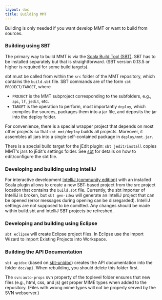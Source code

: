 ```yaml
---
layout: doc
title: Building MMT
---
```



Building is only needed if you want develop MMT or want to build from sources.

### Building using SBT

The primary way to build MMT is via the [Scala Build Tool (SBT)](http://www.scala-sbt.org/).
SBT has to be installed separately but that is straightforward. (SBT version 0.13.5 or higher is required for some build targets).

sbt must be called from within the `src` folder of the MMT repository, which contains the `build.sbt` file.
SBT commands are of the form `sbt PROJECT/TARGET`, where

* `PROJECT` is the MMT subproject corresponding to the subfolders, e.g., `api`, `lf`, `jedit`, etc.
* `TARGET` is the operation to perform, most importantly `deploy`, which compiles the sources, packages them into a jar file, and deposits the jar into the deploy folder. 

For convenience, there is a special wrapper project that depends on most other projects so that `sbt mmt/deploy` builds all projects.
Moreover, it assembles all jars into a single self-contained package in `deploy/mmt.jar`.

There is a special build target for the jEdit plugin: `sbt jedit/install` copies MMT's jars to jEdit's settings folder.
See [sbt](sbt.html) for details on how to edit/configure the sbt file.

### Developing and building using IntelliJ

For interactive development [IntelliJ (community edition)](https://www.jetbrains.com/idea/) with an installed Scala plugin allows to create a new SBT-based project from the src project location that contains the `build.sbt` file. 
Currently, the sbt importer of IntelliJ is broken, but `sbt gen-idea` will generate an IntelliJ project that can be opened (error messages during opening can be disregarded).
IntelliJ settings are not supposed to be comitted. Any changes should be made within build.sbt and IntelliJ SBT projects be refreshed.

### Developing and building using Eclipse

`sbt eclipse` will create Eclipse project files. In Eclipse use the Import Wizard to import Existing Projects into Workspace.

### Building the API Documentation

`sbt apidoc` (based on [sbt-unidoc](https://github.com/sbt/sbt-unidoc)) creates the API documentation into the folder `doc/api`.
When rebuilding, you should delete this folder first.
<!-- TODO adapt to git -->
The `svn:auto-props` svn property of the toplevel folder ensures that new files (e.g., html, css, and js) get proper MIME types when added to the repository. (Files with wrong mime types will not be properly served by the SVN webserver.) 
